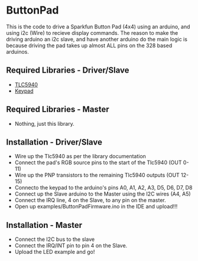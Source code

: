 ButtonPad
=========

This is the code to drive a Sparkfun Button Pad (4x4) using an arduino, and using i2c (Wire) to recieve display commands.
The reason to make the driving arduino an i2c slave, and have another arduino do the main logic is because driving the pad takes up almost ALL pins on the 328 based arduinos.


Required Libraries - Driver/Slave
---------------------------------
* [TLC5940](https://github.com/hideyukisaito/Tlc5940)
* [Keypad](https://github.com/Nullkraft/Keypad)

Required Libraries - Master
---------------------------
* Nothing, just this library.


Installation - Driver/Slave
---------------------------
* Wire up the Tlc5940 as per the library documentation
* Connect the pad's RGB source pins to the start of the Tlc5940 (OUT 0-11)
* Wire up the PNP transistors to the remaining Tlc5940 outputs (OUT 12-15)
* Connecto the keypad to the arduino's pins A0, A1, A2, A3, D5, D6, D7, D8
* Connect up the Slave arduino to the Master using the I2C wires (A4, A5)
* Connect the IRQ line, 4 on the Slave, to any pin on the master.
* Open up examples/ButtonPadFirmware.ino in the IDE and upload!!!

Installation - Master
---------------------
* Connect the I2C bus to the slave
* Connect the IRQ/INT pin to pin 4 on the Slave.
* Upload the LED example and go!
